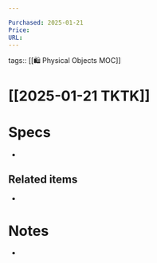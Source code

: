 ```yaml
---

Purchased: 2025-01-21
Price: 
URL:
---
```

tags:: [[🛍️ Physical Objects MOC]] 

# [[2025-01-21 TKTK]]

# Specs
- 

## Related items
- 
# Notes
 - 